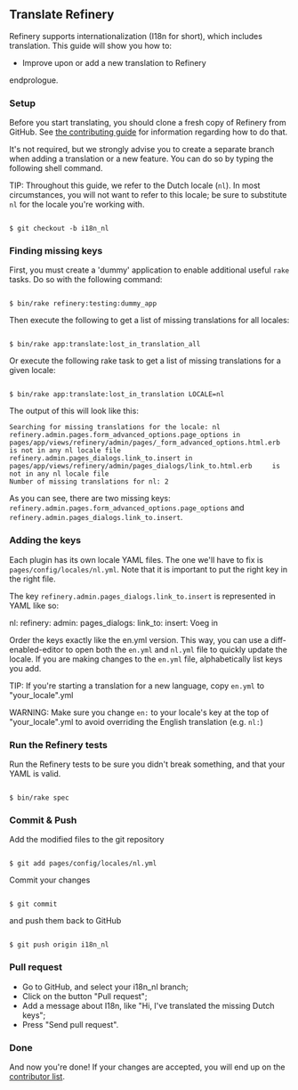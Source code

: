 Translate Refinery
------------------

Refinery supports internationalization (I18n for short), which includes translation. This guide will show you how to:

  - Improve upon or add a new translation to Refinery

endprologue.

### Setup

Before you start translating, you should clone a fresh copy of Refinery from GitHub. See [the contributing guide](/guides/contributing-to-refinery) for information regarding how to do that.

It's not required, but we strongly advise you to create a separate branch when adding a translation or a new feature. You can do so by typing the following shell command.

TIP: Throughout this guide, we refer to the Dutch locale (`nl`). In most circumstances, you will not want to refer to this locale; be sure to substitute `nl` for the locale you're working with.

```shell

$ git checkout -b i18n_nl

```

### Finding missing keys

First, you must create a 'dummy' application to enable additional useful `rake` tasks. Do so with the following command:
```shell

$ bin/rake refinery:testing:dummy_app

```

Then execute the following to get a list of missing translations for all locales:

```shell

$ bin/rake app:translate:lost_in_translation_all

```

Or execute the following rake task to get a list of missing translations for a given locale:

```shell

$ bin/rake app:translate:lost_in_translation LOCALE=nl

```

The output of this will look like this:

    Searching for missing translations for the locale: nl
    refinery.admin.pages.form_advanced_options.page_options in pages/app/views/refinery/admin/pages/_form_advanced_options.html.erb      is not in any nl locale file
    refinery.admin.pages_dialogs.link_to.insert in pages/app/views/refinery/admin/pages_dialogs/link_to.html.erb     is not in any nl locale file
    Number of missing translations for nl: 2

As you can see, there are two missing keys: `refinery.admin.pages.form_advanced_options.page_options` and `refinery.admin.pages_dialogs.link_to.insert`.

### Adding the keys

Each plugin has its own locale YAML files. The one we'll have to fix is `pages/config/locales/nl.yml`. Note that it is important to put the right key in the right file.

The key `refinery.admin.pages_dialogs.link_to.insert` is represented in YAML like so:

<yaml>
nl:
refinery:
admin:
pages_dialogs:
link_to:
insert: Voeg in
</yaml>

Order the keys exactly like the en.yml version. This way, you can use a diff-enabled-editor to open both the `en.yml` and `nl.yml` file to quickly update the locale. If you are making changes to the `en.yml` file, alphabetically list keys you add.

TIP: If you're starting a translation for a new language, copy `en.yml` to "your_locale".yml

WARNING: Make sure you change `en:` to your locale's key at the top of "your_locale".yml to avoid overriding the English translation (e.g. `nl:`)

### Run the Refinery tests

Run the Refinery tests to be sure you didn't break something, and that your YAML is valid.

```shell

$ bin/rake spec

```

### Commit & Push

Add the modified files to the git repository

```shell

$ git add pages/config/locales/nl.yml

```

Commit your changes

```shell

$ git commit

```

and push them back to GitHub

```shell

$ git push origin i18n_nl

```

### Pull request

  - Go to GitHub, and select your i18n_nl branch;
  - Click on the button "Pull request";
  - Add a message about I18n, like "Hi, I've translated the missing Dutch keys";
  - Press "Send pull request".

### Done

And now you're done! If your changes are accepted, you will end up on the [contributor list](https://github.com/refinery/refinerycms/contributors).
